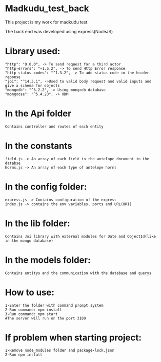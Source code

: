 # Madkudu_test_back
This project is my work for madkudu test

The back end was developed using express(NodeJS)
# Library used:
    "http": "0.0.0", -> To send request for a third actor
    "http-errors": "~1.6.2", -> To send Http Error response
    "http-status-codes": "^1.3.2", -> To add status code in the header reponse
    "joi": "^14.3.1", ->Used to valid body request and valid inputs and give a schema for objects
    "mongodb": "^3.2.2", -> Using mongodb database
    "mongoose": "^5.4.20", -> ODM
# In the Api folder
	Contains controller and routes of each entity
# In the constants
	field.js -> An array of each field in the antelope document in the databse
	horns.js -> An array of each type of antelope horns
# In the config folder:
	express.js -> Contains configuration of the express
	index.js -> contains the env variables, ports and URL(URI)
# In the lib folder:
	Contains Joi library with external modules for Date and ObjectId(like in the mongo database)
# In the models folder:
	Contains entitys and the communication with the database and querys
# How to use:
	1-Enter the folder with command prompt system
	2-Run command: npm install
	3-Run command: npm start
	#The server will run on the port 3100
# If problem when starting project:
	1-Remove node_modules folder and package-lock.json
	2-Run npm install
